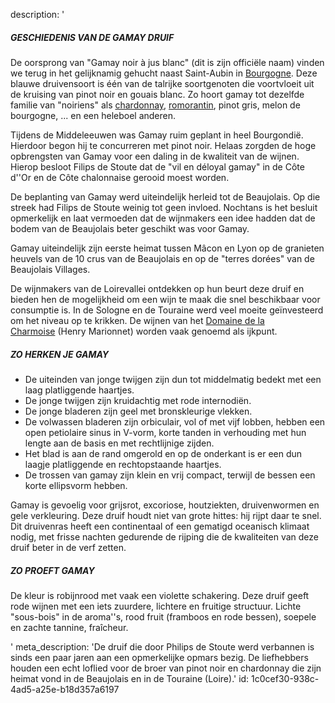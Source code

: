 description: '<h5><strong>GESCHIEDENIS VAN DE GAMAY DRUIF</strong></h5><p>De oorsprong van "Gamay noir à jus blanc" (dit is zijn officiële naam) vinden we terug in het gelijknamig gehucht naast Saint-Aubin in <a href="/nl/region/bourgogne">Bourgogne</a>. Deze blauwe druivensoort is één van de talrijke soortgenoten die voortvloeit uit de kruising van pinot noir en gouais blanc. Zo hoort gamay tot dezelfde familie van "noiriens" als <a href="/nl/grape/chardonnay">chardonnay</a>, <a href="/nl/grape/romorantin">romorantin</a>, pinot gris, melon de bourgogne, ... en een heleboel anderen.</p><p>Tijdens de Middeleeuwen was Gamay ruim geplant in heel Bourgondië. Hierdoor begon hij te concurreren met pinot noir. Helaas zorgden de hoge opbrengsten van Gamay voor een daling in de kwaliteit van de wijnen. Hierop besloot Filips de Stoute dat de "vil en déloyal gamay" in de Côte d''Or en de Côte chalonnaise gerooid moest worden.</p><p>De beplanting van Gamay werd uiteindelijk herleid tot de Beaujolais. Op die streek had Filips de Stoute weinig tot geen invloed. Nochtans is het besluit opmerkelijk en laat vermoeden dat de wijnmakers een idee hadden dat de bodem van de Beaujolais beter geschikt was voor Gamay.</p><p>Gamay uiteindelijk zijn eerste heimat tussen Mâcon en Lyon op de granieten heuvels van de 10 crus van de Beaujolais en op de "terres dorées" van de Beaujolais Villages. </p><p>De wijnmakers van de Loirevallei ontdekken op hun beurt deze druif en bieden hen de mogelijkheid om een wijn te maak die snel beschikbaar voor consumptie is. In de Sologne en de Touraine werd veel moeite geïnvesteerd om het niveau op te krikken. De wijnen van het <a href="/nl/estate/domaine-de-la-charmoise">Domaine de la Charmoise</a>&nbsp;(Henry Marionnet) worden vaak genoemd als ijkpunt.</p><h5><strong>ZO HERKEN JE GAMAY</strong></h5><ul><li>De uiteinden van jonge twijgen zijn dun tot middelmatig bedekt met een laag platliggende haartjes. </li><li>De jonge twijgen zijn kruidachtig met rode internodiën. </li><li>De jonge bladeren zijn geel met bronskleurige vlekken. </li><li>De volwassen bladeren zijn orbiculair, vol of met vijf lobben, hebben een open petiolaire sinus in V-vorm, korte tanden in verhouding met hun lengte aan de basis en met rechtlijnige zijden. </li><li>Het blad is aan de rand omgerold en op de onderkant is er een dun laagje platliggende en rechtopstaande haartjes. </li><li>De trossen van gamay zijn klein en vrij compact, terwijl de bessen een korte ellipsvorm hebben.</li></ul><p>Gamay is gevoelig voor grijsrot, excoriose, houtziekten, druivenwormen en gele verkleuring. Deze druif houdt niet van grote hittes: hij rijpt daar te snel. Dit druivenras heeft een continentaal of een gematigd oceanisch klimaat nodig, met frisse nachten gedurende de rijping die de kwaliteiten van deze druif beter in de verf zetten.</p><h5><strong>ZO PROEFT GAMAY</strong></h5><p>De kleur is robijnrood met vaak een violette schakering. Deze druif geeft rode wijnen met een iets zuurdere, lichtere en fruitige structuur. Lichte "sous-bois" in de aroma''s, rood fruit (framboos en rode bessen), soepele en zachte tannine, fraîcheur.</p>'
meta_description: 'De druif die door Philips de Stoute werd verbannen is sinds een paar jaren aan een opmerkelijke opmars bezig. De liefhebbers houden een echt loflied voor de broer van pinot noir en chardonnay die zijn heimat vond in de Beaujolais en in de Touraine (Loire).'
id: 1c0cef30-938c-4ad5-a25e-b18d357a6197
